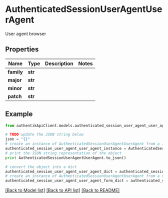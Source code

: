 # AuthenticatedSessionUserAgentUserAgent

User agent browser

## Properties
Name | Type | Description | Notes
------------ | ------------- | ------------- | -------------
**family** | **str** |  | 
**major** | **str** |  | 
**minor** | **str** |  | 
**patch** | **str** |  | 

## Example

```python
from authentikApiClient.models.authenticated_session_user_agent_user_agent import AuthenticatedSessionUserAgentUserAgent

# TODO update the JSON string below
json = "{}"
# create an instance of AuthenticatedSessionUserAgentUserAgent from a JSON string
authenticated_session_user_agent_user_agent_instance = AuthenticatedSessionUserAgentUserAgent.from_json(json)
# print the JSON string representation of the object
print AuthenticatedSessionUserAgentUserAgent.to_json()

# convert the object into a dict
authenticated_session_user_agent_user_agent_dict = authenticated_session_user_agent_user_agent_instance.to_dict()
# create an instance of AuthenticatedSessionUserAgentUserAgent from a dict
authenticated_session_user_agent_user_agent_form_dict = authenticated_session_user_agent_user_agent.from_dict(authenticated_session_user_agent_user_agent_dict)
```
[[Back to Model list]](../README.md#documentation-for-models) [[Back to API list]](../README.md#documentation-for-api-endpoints) [[Back to README]](../README.md)


